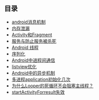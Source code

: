 ## 目录

- [android消息机制](https://github.com/wangjiapu/Conclusion/blob/master/Android/android%E6%B6%88%E6%81%AF%E6%9C%BA%E5%88%B6.md)
- [内存泄漏](https://github.com/wangjiapu/Conclusion/blob/master/Android/内存泄露总结.md)
- [Activity和Fragment](https://github.com/wangjiapu/Conclusion/blob/master/Android/Android和fragment.md)
- [服务与防止服务被杀死](https://github.com/wangjiapu/Conclusion/blob/master/Android/Android和fragment.md)
- [Android 线程](https://github.com/wangjiapu/Conclusion/blob/master/Android/android%20%E7%BA%BF%E7%A8%8B.md)
- [序列化](https://github.com/wangjiapu/Conclusion/blob/master/Android/%E5%BA%8F%E5%88%97%E5%8C%96.md)
- [Android中进程间通信](https://github.com/wangjiapu/Conclusion/blob/master/Android/Android%E4%B8%AD%E8%BF%9B%E7%A8%8B%E9%97%B4%E9%80%9A%E4%BF%A1.md)
- [listview优化]()
- [Android中的异步机制]()
- [多进程application初始化几次]()
- [为什么Looper的死循环不会阻塞主线程？]()
- [startActivityForresult失效]()
